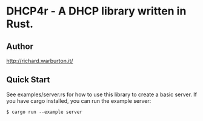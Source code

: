 # DHCP4r - A DHCP library written in Rust.

## Author
http://richard.warburton.it/

## Quick Start
See examples/server.rs for how to use this library to create a basic server. If you have cargo installed, you can run the example server:
```
$ cargo run --example server
```
